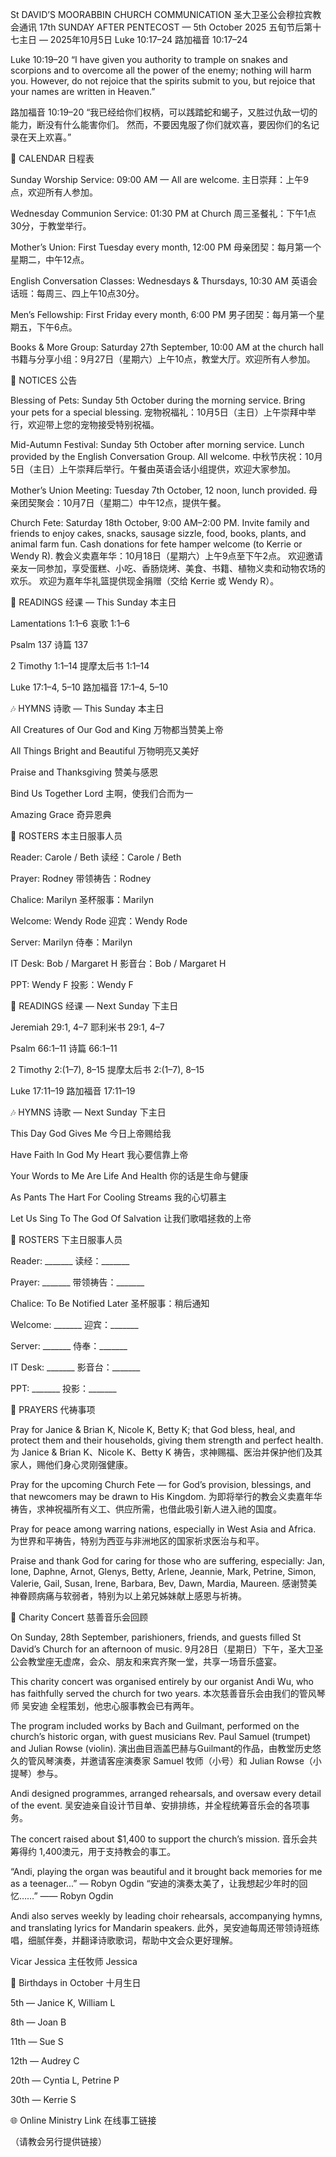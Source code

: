 St DAVID’S MOORABBIN CHURCH COMMUNICATION
圣大卫圣公会穆拉宾教会通讯
17th SUNDAY AFTER PENTECOST — 5th October 2025
五旬节后第十七主日 — 2025年10月5日
Luke 10:17–24
路加福音 10:17–24

Luke 10:19–20
“I have given you authority to trample on snakes and scorpions and to overcome all the power of the enemy; nothing will harm you.
However, do not rejoice that the spirits submit to you, but rejoice that your names are written in Heaven.”

路加福音 10:19–20
“我已经给你们权柄，可以践踏蛇和蝎子，又胜过仇敌一切的能力，断没有什么能害你们。
然而，不要因鬼服了你们就欢喜，要因你们的名记录在天上欢喜。”

📅 CALENDAR 日程表

Sunday Worship Service: 09:00 AM — All are welcome.
主日崇拜：上午9点，欢迎所有人参加。

Wednesday Communion Service: 01:30 PM at Church
周三圣餐礼：下午1点30分，于教堂举行。

Mother’s Union: First Tuesday every month, 12:00 PM
母亲团契：每月第一个星期二，中午12点。

English Conversation Classes: Wednesdays & Thursdays, 10:30 AM
英语会话班：每周三、四上午10点30分。

Men’s Fellowship: First Friday every month, 6:00 PM
男子团契：每月第一个星期五，下午6点。

Books & More Group: Saturday 27th September, 10:00 AM at the church hall
书籍与分享小组：9月27日（星期六）上午10点，教堂大厅。欢迎所有人参加。

📢 NOTICES 公告

Blessing of Pets: Sunday 5th October during the morning service. Bring your pets for a special blessing.
宠物祝福礼：10月5日（主日）上午崇拜中举行，欢迎带上您的宠物接受特别祝福。

Mid-Autumn Festival: Sunday 5th October after morning service. Lunch provided by the English Conversation Group. All welcome.
中秋节庆祝：10月5日（主日）上午崇拜后举行。午餐由英语会话小组提供，欢迎大家参加。

Mother’s Union Meeting: Tuesday 7th October, 12 noon, lunch provided.
母亲团契聚会：10月7日（星期二）中午12点，提供午餐。

Church Fete: Saturday 18th October, 9:00 AM–2:00 PM.
Invite family and friends to enjoy cakes, snacks, sausage sizzle, food, books, plants, and animal farm fun. Cash donations for fete hamper welcome (to Kerrie or Wendy R).
教会义卖嘉年华：10月18日（星期六）上午9点至下午2点。
欢迎邀请亲友一同参加，享受蛋糕、小吃、香肠烧烤、美食、书籍、植物义卖和动物农场的欢乐。
欢迎为嘉年华礼篮提供现金捐赠（交给 Kerrie 或 Wendy R）。

📖 READINGS 经课 — This Sunday 本主日

Lamentations 1:1–6 哀歌 1:1–6

Psalm 137 诗篇 137

2 Timothy 1:1–14 提摩太后书 1:1–14

Luke 17:1–4, 5–10 路加福音 17:1–4, 5–10

🎶 HYMNS 诗歌 — This Sunday 本主日

All Creatures of Our God and King 万物都当赞美上帝

All Things Bright and Beautiful 万物明亮又美好

Praise and Thanksgiving 赞美与感恩

Bind Us Together Lord 主啊，使我们合而为一

Amazing Grace 奇异恩典

🙋 ROSTERS 本主日服事人员

Reader: Carole / Beth
读经：Carole / Beth

Prayer: Rodney
带领祷告：Rodney

Chalice: Marilyn
圣杯服事：Marilyn

Welcome: Wendy Rode
迎宾：Wendy Rode

Server: Marilyn
侍奉：Marilyn

IT Desk: Bob / Margaret H
影音台：Bob / Margaret H

PPT: Wendy F
投影：Wendy F

📖 READINGS 经课 — Next Sunday 下主日

Jeremiah 29:1, 4–7 耶利米书 29:1, 4–7

Psalm 66:1–11 诗篇 66:1–11

2 Timothy 2:(1–7), 8–15 提摩太后书 2:(1–7), 8–15

Luke 17:11–19 路加福音 17:11–19

🎶 HYMNS 诗歌 — Next Sunday 下主日

This Day God Gives Me 今日上帝赐给我

Have Faith In God My Heart 我心要信靠上帝

Your Words to Me Are Life And Health 你的话是生命与健康

As Pants The Hart For Cooling Streams 我的心切慕主

Let Us Sing To The God Of Salvation 让我们歌唱拯救的上帝

🙋 ROSTERS 下主日服事人员

Reader: _______
读经：_______

Prayer: _______
带领祷告：_______

Chalice: To Be Notified Later
圣杯服事：稍后通知

Welcome: _______
迎宾：_______

Server: _______
侍奉：_______

IT Desk: _______
影音台：_______

PPT: _______
投影：_______

🙏 PRAYERS 代祷事项

Pray for Janice & Brian K, Nicole K, Betty K; that God bless, heal, and protect them and their households, giving them strength and perfect health.
为 Janice & Brian K、Nicole K、Betty K 祷告，求神赐福、医治并保护他们及其家人，赐他们身心灵刚强健康。

Pray for the upcoming Church Fete — for God’s provision, blessings, and that newcomers may be drawn to His Kingdom.
为即将举行的教会义卖嘉年华祷告，求神祝福所有义工、供应所需，也借此吸引新人进入祂的国度。

Pray for peace among warring nations, especially in West Asia and Africa.
为世界和平祷告，特别为西亚与非洲地区的国家祈求医治与和平。

Praise and thank God for caring for those who are suffering, especially:
Jan, Ione, Daphne, Arnot, Glenys, Betty, Arlene, Jeannie, Mark, Petrine, Simon, Valerie, Gail, Susan, Irene, Barbara, Bev, Dawn, Mardia, Maureen.
感谢赞美神眷顾病痛与软弱者，特别为以上弟兄姊妹献上感恩与祈祷。

🎼 Charity Concert 慈善音乐会回顾

On Sunday, 28th September, parishioners, friends, and guests filled St David’s Church for an afternoon of music.
9月28日（星期日）下午，圣大卫圣公会教堂座无虚席，会众、朋友和来宾齐聚一堂，共享一场音乐盛宴。

This charity concert was organised entirely by our organist Andi Wu, who has faithfully served the church for two years.
本次慈善音乐会由我们的管风琴师 吴安迪 全程策划，他忠心服事教会已有两年。

The program included works by Bach and Guilmant, performed on the church’s historic organ, with guest musicians Rev. Paul Samuel (trumpet) and Julian Rowse (violin).
演出曲目涵盖巴赫与Guilmant的作品，由教堂历史悠久的管风琴演奏，并邀请客座演奏家 Samuel 牧师（小号）和 Julian Rowse（小提琴）参与。

Andi designed programmes, arranged rehearsals, and oversaw every detail of the event.
吴安迪亲自设计节目单、安排排练，并全程统筹音乐会的各项事务。

The concert raised about $1,400 to support the church’s mission.
音乐会共筹得约 1,400澳元，用于支持教会的事工。

“Andi, playing the organ was beautiful and it brought back memories for me as a teenager...” — Robyn Ogdin
“安迪的演奏太美了，让我想起少年时的回忆……” —— Robyn Ogdin

Andi also serves weekly by leading choir rehearsals, accompanying hymns, and translating lyrics for Mandarin speakers.
此外，吴安迪每周还带领诗班练唱，细腻伴奏，并翻译诗歌歌词，帮助中文会众更好理解。

Vicar Jessica
主任牧师 Jessica

🎂 Birthdays in October 十月生日

5th — Janice K, William L

8th — Joan B

11th — Sue S

12th — Audrey C

20th — Cyntia L, Petrine P

30th — Kerrie S

🌐 Online Ministry Link 在线事工链接

（请教会另行提供链接）



